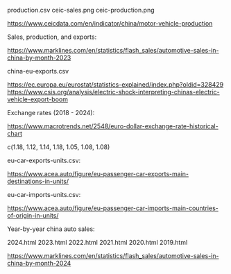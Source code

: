 production.csv
ceic-sales.png
ceic-production.png

https://www.ceicdata.com/en/indicator/china/motor-vehicle-production


Sales, production, and exports:

https://www.marklines.com/en/statistics/flash_sales/automotive-sales-in-china-by-month-2023



china-eu-exports.csv

https://ec.europa.eu/eurostat/statistics-explained/index.php?oldid=328429
https://www.csis.org/analysis/electric-shock-interpreting-chinas-electric-vehicle-export-boom


Exchange rates (2018 - 2024):

https://www.macrotrends.net/2548/euro-dollar-exchange-rate-historical-chart

c(1.18, 1.12, 1.14, 1.18, 1.05, 1.08, 1.08)




eu-car-exports-units.csv:

https://www.acea.auto/figure/eu-passenger-car-exports-main-destinations-in-units/

eu-car-imports-units.csv:

https://www.acea.auto/figure/eu-passenger-car-imports-main-countries-of-origin-in-units/



Year-by-year china auto sales:

2024.html
2023.html
2022.html
2021.html
2020.html
2019.html

https://www.marklines.com/en/statistics/flash_sales/automotive-sales-in-china-by-month-2024
